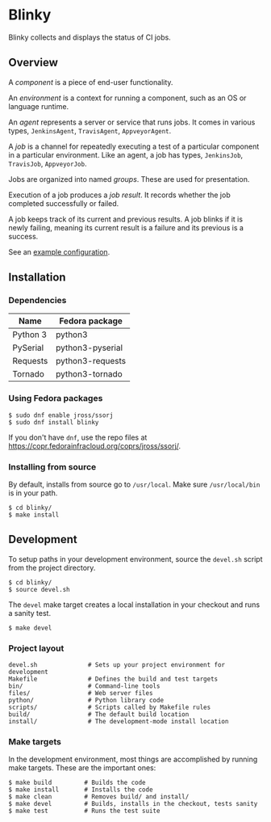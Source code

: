 # Blinky

Blinky collects and displays the status of CI jobs.

## Overview

A *component* is a piece of end-user functionality.

An *environment* is a context for running a component, such as an OS
or language runtime.

An *agent* represents a server or service that runs jobs.  It comes in
various types, `JenkinsAgent`, `TravisAgent`, `AppveyorAgent`.

A *job* is a channel for repeatedly executing a test of a particular
component in a particular environment.  Like an agent, a job has
types, `JenkinsJob`, `TravisJob`, `AppveyorJob`.

Jobs are organized into named *groups*.  These are used for
presentation.

Execution of a job produces a *job result*.  It records whether the
job completed successfully or failed.

A job keeps track of its current and previous results.  A job blinks
if it is newly failing, meaning its current result is a failure and
its previous is a success.

See an [example configuration](https://github.com/ssorj/blinky/blob/master/misc/config.py).

## Installation

### Dependencies

| Name                  | Fedora package
| --------------------- | ---
| Python 3              | python3
| PySerial              | python3-pyserial
| Requests              | python3-requests
| Tornado               | python3-tornado

### Using Fedora packages

    $ sudo dnf enable jross/ssorj
    $ sudo dnf install blinky

If you don't have `dnf`, use the repo files at
<https://copr.fedorainfracloud.org/coprs/jross/ssorj/>.

### Installing from source

By default, installs from source go to `/usr/local`.  Make sure
`/usr/local/bin` is in your path.

    $ cd blinky/
    $ make install

## Development

To setup paths in your development environment, source the `devel.sh`
script from the project directory.

    $ cd blinky/
    $ source devel.sh

The `devel` make target creates a local installation in your checkout
and runs a sanity test.

    $ make devel

### Project layout

    devel.sh              # Sets up your project environment for development
    Makefile              # Defines the build and test targets
    bin/                  # Command-line tools
    files/                # Web server files
    python/               # Python library code
    scripts/              # Scripts called by Makefile rules
    build/                # The default build location
    install/              # The development-mode install location

### Make targets

In the development environment, most things are accomplished by
running make targets.  These are the important ones:

    $ make build         # Builds the code
    $ make install       # Installs the code
    $ make clean         # Removes build/ and install/
    $ make devel         # Builds, installs in the checkout, tests sanity
    $ make test          # Runs the test suite

<!-- # 2. sudo usermod -G wheel,dialout jross -->
